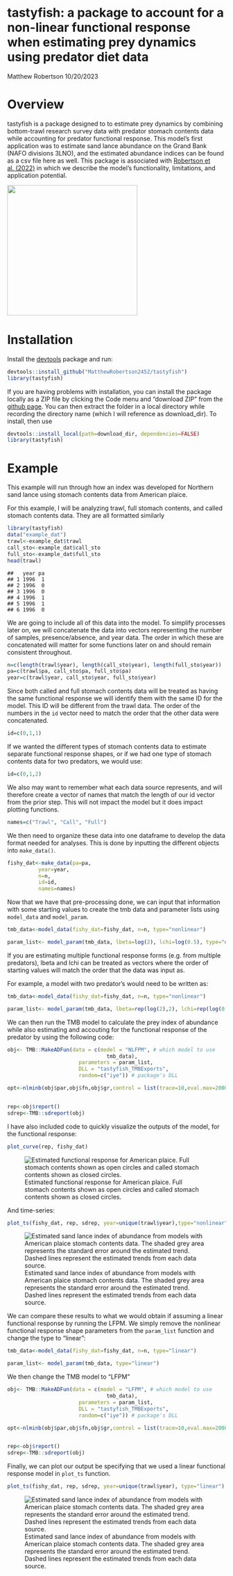 tastyfish: a package to account for a non-linear functional response
when estimating prey dynamics using predator diet data
================
Matthew Robertson
10/20/2023

# Overview

tastyfish is a package designed to to estimate prey dynamics by
combining bottom-trawl research survey data with predator stomach
contents data while accounting for predator functional response. This
model’s first application was to estimate sand lance abundance on the
Grand Bank (NAFO divisions 3LNO), and the estimated abundance indices
can be found as a csv file here as well. This package is associated with
[Robertson et al. (2022)](https://doi.org/10.1111/2041-210X.13795) in
which we describe the model’s functionality, limitations, and
application potential.

<img src="hexsticker/hexsticker_tastyfish.png" width="300" />

# Installation

Install the
[devtools](https://cran.r-project.org/web/packages/devtools/index.html)
package and run:

``` r
devtools::install_github("MatthewRobertson2452/tastyfish")
library(tastyfish)
```

If you are having problems with installation, you can install the
package locally as a ZIP file by clicking the Code menu and “download
ZIP” from the [github
page](https://github.com/MatthewRobertson2452/tastyfish). You can then
extract the folder in a local directory while recording the directory
name (which I will reference as download_dir). To install, then use

``` r
devtools::install_local(path=download_dir, dependencies=FALSE)
library(tastyfish)
```

# Example

This example will run through how an index was developed for Northern
sand lance using stomach contents data from American plaice.

For this example, I will be analyzing trawl, full stomach contents, and
called stomach contents data. They are all formatted similarly

``` r
library(tastyfish)
data("example_dat")
trawl<-example_dat$trawl
call_sto<-example_dat$call_sto
full_sto<-example_dat$full_sto
head(trawl)
```

    ##   year pa
    ## 1 1996  1
    ## 2 1996  0
    ## 3 1996  0
    ## 4 1996  1
    ## 5 1996  1
    ## 6 1996  0

We are going to include all of this data into the model. To simplify
processes later on, we will concatenate the data into vectors
representing the number of samples, presence/absence, and year data. The
order in which these are concatenated will matter for some functions
later on and should remain consistent throughout.

``` r
n=c(length(trawl$year), length(call_sto$year), length(full_sto$year))
pa=c(trawl$pa, call_sto$pa, full_sto$pa)
year=c(trawl$year, call_sto$year, full_sto$year)
```

Since both called and full stomach contents data will be treated as
having the same functional response we will identify them with the same
ID for the model. This ID will be different from the trawl data. The
order of the numbers in the `id` vector need to match the order that the
other data were concatenated.

``` r
id=c(0,1,1)
```

If we wanted the different types of stomach contents data to estimate
separate functional response shapes, or if we had one type of stomach
contents data for two predators, we would use:

``` r
id=c(0,1,2)
```

We also may want to remember what each data source represents, and will
therefore create a vector of names that match the length of our id
vector from the prior step. This will not impact the model but it does
impact plotting functions.

``` r
names=c("Trawl", "Call", "Full")
```

We then need to organize these data into one dataframe to develop the
data format needed for analyses. This is done by inputting the different
objects into `make_data()`.

``` r
fishy_dat<-make_data(pa=pa,
          year=year,
          n=n,
          id=id, 
          names=names)
```

Now that we have that pre-processing done, we can input that information
with some starting values to create the tmb data and parameter lists
using `model_data` and `model_param`.

``` r
tmb_data<-model_data(fishy_dat=fishy_dat, n=n, type="nonlinear")

param_list<- model_param(tmb_data, lbeta=log(2), lchi=log(0.5), type="nonlinear")
```

If you are estimating multiple functional response forms (e.g. from
multiple predators), lbeta and lchi can be treated as vectors where the
order of starting values will match the order that the data was input
as.

For example, a model with two predator’s would need to be written as:

``` r
tmb_data<-model_data(fishy_dat=fishy_dat, n=n, type="nonlinear")

param_list<- model_param(tmb_data, lbeta=rep(log(2),2), lchi=rep(log(0.5),2), type="nonlinear")
```

We can then run the TMB model to calculate the prey index of abundance
while also estimating and accouting for the functional response of the
predator by using the following code:

``` r
obj<- TMB::MakeADFun(data = c(model = "NLFPM", # which model to use
                                tmb_data),
                       parameters = param_list,
                       DLL = "tastyfish_TMBExports", 
                       random=c("iye")) # package's DLL

opt<-nlminb(obj$par,obj$fn,obj$gr,control = list(trace=10,eval.max=2000,iter.max=1000),silent=TRUE)


rep<-obj$report()
sdrep<-TMB::sdreport(obj)
```

I have also included code to quickly visualize the outputs of the model,
for the functional response:

``` r
plot_curve(rep, fishy_dat)
```

<figure>
<img src="README_files/figure-gfm/unnamed-chunk-12-1.png"
alt="Estimated functional response for American plaice. Full stomach contents shown as open circles and called stomach contents shown as closed circles." />
<figcaption aria-hidden="true">Estimated functional response for
American plaice. Full stomach contents shown as open circles and called
stomach contents shown as closed circles.</figcaption>
</figure>

And time-series:

``` r
plot_ts(fishy_dat, rep, sdrep, year=unique(trawl$year),type="nonlinear")
```

<figure>
<img src="README_files/figure-gfm/unnamed-chunk-13-1.png"
alt="Estimated sand lance index of abundance from models with American plaice stomach contents data. The shaded grey area represents the standard error around the estimated trend. Dashed lines represent the estimated trends from each data source." />
<figcaption aria-hidden="true">Estimated sand lance index of abundance
from models with American plaice stomach contents data. The shaded grey
area represents the standard error around the estimated trend. Dashed
lines represent the estimated trends from each data source.</figcaption>
</figure>

We can compare these results to what we would obtain if assuming a
linear functional response by running the LFPM. We simply remove the
nonlinear functional response shape parameters from the `param_list`
function and change the type to “linear”:

``` r
tmb_data<-model_data(fishy_dat=fishy_dat, n=n, type="linear")

param_list<- model_param(tmb_data, type="linear")
```

We then change the TMB model to “LFPM”

``` r
obj<- TMB::MakeADFun(data = c(model = "LFPM", # which model to use
                                tmb_data),
                       parameters = param_list,
                       DLL = "tastyfish_TMBExports", 
                       random=c("iye")) # package's DLL

opt<-nlminb(obj$par,obj$fn,obj$gr,control = list(trace=10,eval.max=2000,iter.max=1000),silent=TRUE)


rep<-obj$report()
sdrep<-TMB::sdreport(obj)
```

Finally, we can plot our output be specifying that we used a linear
functional response model in `plot_ts` function.

``` r
plot_ts(fishy_dat, rep, sdrep, year=unique(trawl$year), type="linear")
```

<figure>
<img src="README_files/figure-gfm/unnamed-chunk-16-1.png"
alt="Estimated sand lance index of abundance from models with American plaice stomach contents data. The shaded grey area represents the standard error around the estimated trend. Dashed lines represent the estimated trends from each data source." />
<figcaption aria-hidden="true">Estimated sand lance index of abundance
from models with American plaice stomach contents data. The shaded grey
area represents the standard error around the estimated trend. Dashed
lines represent the estimated trends from each data source.</figcaption>
</figure>
